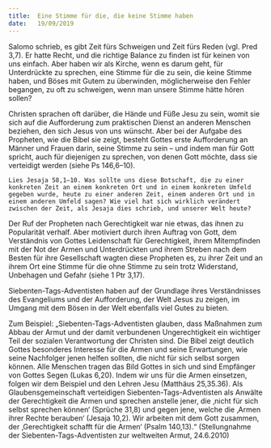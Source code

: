 ```yaml
---
title:  Eine Stimme für die, die keine Stimme haben
date:   19/09/2019
---
```


Salomo schrieb, es gibt Zeit fürs Schweigen und Zeit fürs Reden (vgl. Pred 3,7). Er hatte Recht, und die richtige Balance zu finden ist für keinen von uns einfach. Aber haben wir als Kirche, wenn es darum geht, für Unterdrückte zu sprechen, eine Stimme für die zu sein, die keine Stimme haben, und Böses mit Gutem zu überwinden, möglicherweise den Fehler begangen, zu oft zu schweigen, wenn man unsere Stimme hätte hören sollen?

Christen sprachen oft darüber, die Hände und Füße Jesu zu sein, womit sie sich auf die Aufforderung zum praktischen Dienst an anderen Menschen beziehen, den sich Jesus von uns wünscht. Aber bei der Aufgabe des Propheten, wie die Bibel sie zeigt, besteht Gottes erste Aufforderung an Männer und Frauen darin, seine Stimme zu sein – und indem man für Gott spricht, auch für diejenigen zu sprechen, von denen Gott möchte, dass sie verteidigt werden (siehe Ps 146,6–10).

`Lies Jesaja 58,1–10. Was sollte uns diese Botschaft, die zu einer konkreten Zeit an einem konkreten Ort und in einem konkreten Umfeld gegeben wurde, heute zu einer anderen Zeit, einem anderen Ort und in einem anderen Umfeld sagen? Wie viel hat sich wirklich verändert zwischen der Zeit, als Jesaja dies schrieb, und unserer Welt heute?`

Der Ruf der Propheten nach Gerechtigkeit war nie etwas, das ihnen zu Popularität verhalf. Aber motiviert durch ihren Auftrag von Gott, dem Verständnis von Gottes Leidenschaft für Gerechtigkeit, ihrem Mitempfinden mit der Not der Armen und Unterdrückten und ihrem Streben nach dem Besten für ihre Gesellschaft wagten diese Propheten es, zu ihrer Zeit und an ihrem Ort eine Stimme für die ohne Stimme zu sein trotz Widerstand, Unbehagen und Gefahr (siehe 1 Ptr 3,17).

Siebenten-Tags-Adventisten haben auf der Grundlage ihres Verständnisses des Evangeliums und der Aufforderung, der Welt Jesus zu zeigen, im Umgang mit dem Bösen in der Welt ebenfalls viel Gutes zu bieten.

Zum Beispiel: „Siebenten-Tags-Adventisten glauben, dass Maßnahmen zum Abbau der Armut und der damit verbundenen Ungerechtigkeit ein wichtiger Teil der sozialen Verantwortung der Christen sind. Die Bibel zeigt deutlich Gottes besonderes Interesse für die Armen und seine Erwartungen, wie seine Nachfolger jenen helfen sollten, die nicht für sich selbst sorgen können. Alle Menschen tragen das Bild Gottes in sich und sind Empfänger von Gottes Segen (Lukas 6,20). Indem wir uns für die Armen einsetzen, folgen wir dem Beispiel und den Lehren Jesu (Matthäus 25,35.36). Als Glaubensgemeinschaft verteidigen Siebenten-Tags-Adventisten als Anwälte der Gerechtigkeit die Armen und sprechen anstelle jener, die ‚nicht für sich selbst sprechen können‘ (Sprüche 31,8) und gegen jene, welche die ‚Armen ihrer Rechte berauben‘ (Jesaja 10,2). Wir arbeiten mit dem Gott zusammen, der ‚Gerechtigkeit schafft für die Armen‘ (Psalm 140,13).“ (Stellungnahme der Siebenten-Tags-Adventisten zur weltweiten Armut, 24.6.2010)
